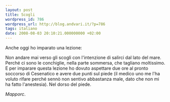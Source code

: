 ```yaml
---
layout: post
title: Scogli
wordpress_id: 786
wordpress_url: http://blog.andvari.it/?p=786
tags: italiano
date: 2008-08-03 20:10:21.000000000 +02:00
---
```

Anche oggi ho imparato una lezione:

Non andare mai verso gli scogli con l'intenzione di salirci dal lato del mare. Perché ci sono le conchiglie, nella parte sommersa, che tagliano moltissimo. E per imparare questa lezione ho dovuto aspettare due ore al pronto soccorso di Cesenatico e avere due punti sul piede (il medico uno me l'ha voluto rifare perché sennò non sentivo abbastanza male, dato che non mi ha fatto l'anestesia). Nel dorso del piede.

<em>Mapporc</em>.
